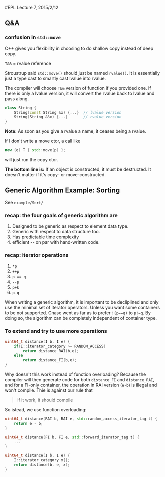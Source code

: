 #EPL Lecture 7, 2015/2/12

## Q&A
###  confusion in `std::move`
C++ gives you flexibility in choosing to do shallow copy instead of deep copy.

`T&&`  = rvalue reference

Stroustrup said `std::move()` should just be named `rvalue()`. It is essentially just a type cast to smartly cast lvalue into rvalue.

The compiler will choose `T&&` version of function if you provided one. If there is only a lvalue version, it will convert the rvalue back to lvalue and pass along.

```cpp
class String {
	String(const String &x) {...}  // lvalue version
	String(String &&x) {...}       // rvalue version
}
```
**Note:** As soon as you give a rvalue a name, it ceases being a rvalue.

If I don't write a move ctor, a call like
```cpp
new (q) T { std::move(p) };
```
will just run the copy ctor.

**The bottom line is:**  If an object is constructed, it must be destructed. It doesn't matter if it's copy- or move-constructed.

## Generic Algorithm Example: Sorting
See `example/Sort/`

### recap: the four goals of generic algorithm are

1. Designed to be generic as respect to element data type.
2. Generic with respect to data structure too.
3. Has predictable time complexity
4. efficient -- on par with hand-written code.

### recap: iterator operations

1. `*p`
2. `++p`
3. `p == q`
4. `--p`
5. `p+k`
6. `p-q`

When writing a generic algorithm, it is important to be decliplined and only use the minimal set of iterator operators. Unless you want some containers to be not supported. Chase went as far as to prefer `!(p==q)` to `p!=q`. By doing so, the algorithm can be completely independent of container type.

### To extend and try to use more operations
```cpp
uint64_t distance(I b, I e) {
	if(I::iterator_category >= RANDOM_ACCESS)
		return distance_RAI(b,e);
	else
		return distance_FI(b,e);
}
```
Why doesn't this work instead of function overloading? Because the compiler will then generate code for both `distance_FI` and `distance_RAI`, and for a FI-only container, the operation in RAI version (`e-b`) is illegal and won't compile. Thie is against our rule that

> if it work, it should compile

So istead, we use function overloading:

```cpp
uint64_t distance(RAI b, RAI e, std::random_access_iterator_tag t) {
	return e - b;
}

uint64_t distance(FI b, FI e, std::forward_iterator_tag t) {
	...
}

uint64_t distance(I b, I e) {
	I::iterator_category x{};
	return distance(b, e, x);
}
```